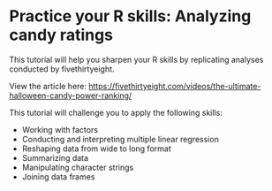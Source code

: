 # Practice your R skills: Analyzing candy ratings

This tutorial will help you sharpen your R skills by replicating analyses conducted by fivethirtyeight.

View the article here: https://fivethirtyeight.com/videos/the-ultimate-halloween-candy-power-ranking/

This tutorial will challenge you to apply the following skills:
- Working with factors
- Conducting and interpreting multiple linear regression
- Reshaping data from wide to long format
- Summarizing data
- Manipulating character strings
- Joining data frames

